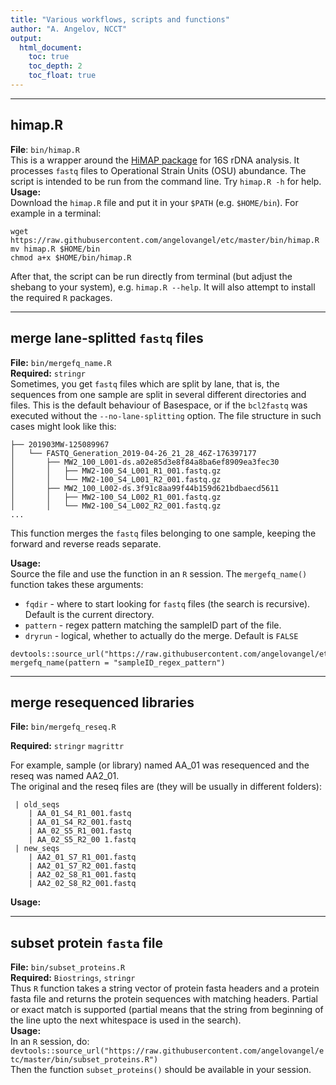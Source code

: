 ```yaml
---
title: "Various workflows, scripts and functions"
author: "A. Angelov, NCCT"
output:
  html_document:
    toc: true
    toc_depth: 2
    toc_float: true
---
```


***

## himap.R

**File**: `bin/himap.R`   
This is a wrapper around the [HiMAP package](https://www.biorxiv.org/content/10.1101/565572v1) for 16S rDNA analysis. It processes `fastq` files to Operational Strain Units (OSU) abundance. The script is intended to be run from the command line. Try `himap.R -h` for help.   
**Usage:**   
Download the `himap.R` file and put it in your `$PATH` (e.g. `$HOME/bin`). For example in a terminal:   

```{r}
wget https://raw.githubusercontent.com/angelovangel/etc/master/bin/himap.R
mv himap.R $HOME/bin
chmod a+x $HOME/bin/himap.R
```

After that, the script can be run directly from terminal (but adjust the shebang to your system), e.g. `himap.R --help`. It will also attempt to install the required `R` packages.

***

## merge lane-splitted `fastq` files

**File:** `bin/mergefq_name.R`   
**Required:** `stringr`   
Sometimes, you get `fastq` files which are split by lane, that is, the sequences from one sample are split in several different directories and files. This is the default behaviour of Basespace, or if the `bcl2fastq` was executed without the `--no-lane-splitting` option. The file structure in such cases might look like this:

```
├── 201903MW-125089967
│   └── FASTQ_Generation_2019-04-26_21_28_46Z-176397177
│       ├── MW2_100_L001-ds.a02e85d3e8f84a8ba6ef8909ea3fec30
│       │   ├── MW2-100_S4_L001_R1_001.fastq.gz
│       │   └── MW2-100_S4_L001_R2_001.fastq.gz
│       ├── MW2_100_L002-ds.3f91c8aa99f44b159d621bdbaecd5611
│       │   ├── MW2-100_S4_L002_R1_001.fastq.gz
│       │   └── MW2-100_S4_L002_R2_001.fastq.gz
...
```

This function merges the `fastq` files belonging to one sample, keeping the forward and reverse reads separate.

**Usage:**   
Source the file and use the function in an `R` session. The `mergefq_name()` function takes these arguments:   

- `fqdir` - where to start looking for `fastq` files (the search is recursive). Default is the current directory.     
- `pattern` - regex pattern matching the sampleID part of the file.    
- `dryrun` - logical, whether to actually do the merge. Default is `FALSE`      

```{r}
devtools::source_url("https://raw.githubusercontent.com/angelovangel/etc/master/bin/mergefq_name.R") 
mergefq_name(pattern = "sampleID_regex_pattern")
```

***

## merge resequenced libraries

**File:** `bin/mergefq_reseq.R`       

**Required:**  `stringr` `magrittr`   

For example, sample (or library) named AA_01 was resequenced and the reseq was named AA2_01.   
The original and the reseq files are (they will be usually in different folders):   

```
 | old_seqs
    | AA_01_S4_R1_001.fastq
    | AA_01_S4_R2_001.fastq
    | AA_02_S5_R1_001.fastq
    | AA_02_S5_R2_00 1.fastq
 | new_seqs
    | AA2_01_S7_R1_001.fastq
    | AA2_01_S7_R2_001.fastq
    | AA2_02_S8_R1_001.fastq
    | AA2_02_S8_R2_001.fastq
```

**Usage:**   

***

## subset protein `fasta` file

**File:** `bin/subset_proteins.R`   
**Required:** `Biostrings`, `stringr`   
Thus `R` function takes a string vector of protein fasta headers and a protein fasta file and returns 
the protein sequences with matching headers. Partial or exact match is supported (partial means that the string from beginning of the line upto the next whitespace is used in the search).   
**Usage:**   
In an `R` session, do:
`devtools::source_url("https://raw.githubusercontent.com/angelovangel/etc/master/bin/subset_proteins.R")`   
Then the function `subset_proteins()` should be available in your session.
